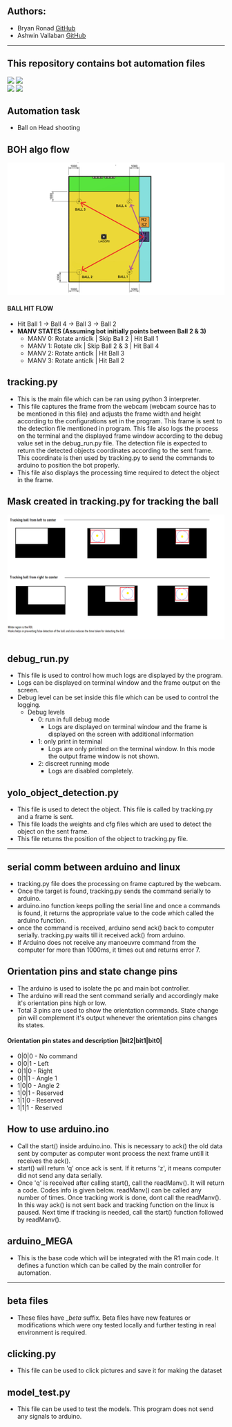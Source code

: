 ## Authors:
- Bryan Ronad [GitHub](https://github.com/BryanRonad)
- Ashwin Vallaban [GitHub](https://github.com/ashvnv)
---

## This repository contains bot automation files
![](https://img.shields.io/badge/Robot-R1-yellow) ![](https://img.shields.io/badge/Status-STABLE-green)
<br>
![](https://img.shields.io/badge/implementation-Python%203.8-red)
![](https://img.shields.io/badge/object%20detection-YOLO%20%26%20OpenCV-blue)

## Automation task
- Ball on Head shooting

## BOH algo flow
![diagram](https://raw.githubusercontent.com/ashvnv/Robocon2022/main/assets/BOH_aim_flow.png)

#### BALL HIT FLOW
- Hit Ball 1 -> Ball 4 -> Ball 3 -> Ball 2
- **MANV STATES (Assuming bot initially points between Ball 2 & 3)**
    - MANV 0: Rotate anticlk | Skip Ball 2 | Hit Ball 1
    - MANV 1: Rotate clk | Skip Ball 2 & 3 | Hit Ball 4
    - MANV 2: Rotate anticlk | Hit Ball 3
    - MANV 3: Rotate anticlk | Hit Ball 2

## tracking.py
- This is the main file which can be ran using python 3 interpreter.
- This file captures the frame from the webcam (webcam source has to be mentioned in this file) and adjusts the frame width and height according to the configurations set in the program. This frame is sent to the detection file mentioned in program. This file also logs the process on the terminal and the displayed frame window according to the debug value set in the debug_run.py file. The detection file is expected to return the detected objects coordinates according to the sent frame. This coordinate is then used by tracking.py to send the commands to arduino to position the bot properly.
- This file also displays the processing time required to detect the object in the frame.

## Mask created in tracking.py for tracking the ball
![diagram](https://raw.githubusercontent.com/ashvnv/Robocon2022/main/assets/ROI_masks.png)


## debug_run.py
- This file is used to control how much logs are displayed by the program.
- Logs can be displayed on terminal window and the frame output on the screen.
- Debug level can be set inside this file which can be used to control the logging.
	- Debug levels
		- 0: run in full debug mode
			- Logs are displayed on terminal window and the frame is displayed on the screen with additional information
		- 1: only print in terminal
			- Logs are only printed on the terminal window. In this mode the output frame window is not shown.
		- 2: discreet running mode
			- Logs are disabled completely.

## yolo_object_detection.py
- This file is used to detect the object. This file is called by tracking.py and a frame is sent. 
- This file loads the weights and cfg files which are used to detect the object on the sent frame.
- This file returns the position of the object to tracking.py file.

---

## serial comm between arduino and linux
- tracking.py file does the processing on frame captured by the webcam.
- Once the target is found, tracking.py sends the command serially to arduino.
- arduino.ino function keeps polling the serial line and once a commands is found, it returns the appropriate value to the code which called the arduino function.
- once the command is received, arduino send ack() back to computer serially. tracking.py waits till it received ack() from arduino.
- If Arduino does not receive any manoeuvre command from the computer for more than 1000ms, it times out and returns error 7.
 
## Orientation pins and state change pins
 - The arduino is used to isolate the pc and main bot controller.
 - The arduino will read the sent command serially and accordingly make it's orientation pins high or low.
 - Total 3 pins are used to show the orientation commands. State change pin will complement it's output whenever the orientation pins changes its states.

#### Orientation pin states and description |bit2|bit1|bit0|
 * 0|0|0 - No command
 * 0|0|1 - Left
 * 0|1|0 - Right
 * 0|1|1 - Angle 1
 * 1|0|0 - Angle 2
 * 1|0|1 - Reserved
 * 1|1|0 - Reserved
 * 1|1|1 - Reserved

## How to use arduino.ino
- Call the start() inside arduino.ino. This is necessary to ack() the old data sent by computer as computer wont process the next frame untill it receives the ack().
- start() will return 'q' once ack is sent. If it returns 'z', it means computer did not send any data serially.
- Once 'q' is received after calling start(), call the readManv(). It will return a code. Codes info is given below. readManv() can be called any number of times. Once tracking work is done, dont call the readManv(). In this way ack() is not sent back and tracking function on the linux is paused. Next time if tracking is needed, call the start() function followed by readManv().

## arduino_MEGA
- This is the base code which will be integrated with the R1 main code. It defines a function which can be called by the main controller for automation.

---

## beta files
- These files have \__beta_ suffix. Beta files have new features or modifications which were ony tested locally and further testing in real environment is required.

## clicking.py
- This file can be used to click pictures and save it for making the dataset

## model_test.py
- This file can be used to test the models. This program does not send any signals to arduino.
